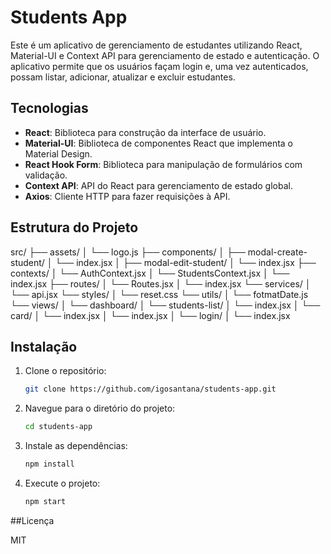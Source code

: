 # Students App

Este é um aplicativo de gerenciamento de estudantes utilizando React, Material-UI e Context API para gerenciamento de estado e autenticação. O aplicativo permite que os usuários façam login e, uma vez autenticados, possam listar, adicionar, atualizar e excluir estudantes.

## Tecnologias

- **React**: Biblioteca para construção da interface de usuário.
- **Material-UI**: Biblioteca de componentes React que implementa o Material Design.
- **React Hook Form**: Biblioteca para manipulação de formulários com validação.
- **Context API**: API do React para gerenciamento de estado global.
- **Axios**: Cliente HTTP para fazer requisições à API.

## Estrutura do Projeto

src/
├── assets/
│ └── logo.js
├── components/
│ ├── modal-create-student/
│    └── index.jsx
│ ├── modal-edit-student/
│    └── index.jsx
├── contexts/
│ └── AuthContext.jsx
│ └── StudentsContext.jsx
│ └── index.jsx
├── routes/
│ └── Routes.jsx
│ └── index.jsx
└── services/
│ └── api.jsx
└── styles/
│ └── reset.css
└── utils/
│ └── fotmatDate.js
└── views/
│ └── dashboard/
│    └── students-list/
│       └── index.jsx
│       └── card/
│          └── index.jsx
│    └── index.jsx
│ └── login/
│    └── index.jsx

## Instalação

1. Clone o repositório:

   ```bash
   git clone https://github.com/igosantana/students-app.git
   ```

2. Navegue para o diretório do projeto:

   ```bash
   cd students-app
   ```

3. Instale as dependências:

   ```bash
   npm install
   ```

4. Execute o projeto:

   ```bash
   npm start
   ```


##Licença

MIT
